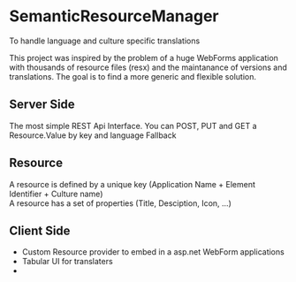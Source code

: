 # SemanticResourceManager

To handle language and culture specific translations

This project was inspired by the problem of a huge WebForms application with thousands of resource files (resx) and the maintanance of versions and translations. The goal is to find a more generic and flexible solution.

## Server Side

The most simple REST Api Interface. 
You can POST, PUT and GET a Resource.Value by key and language
Fallback

## Resource

A resource is defined by a unique key (Application Name + Element Identifier + Culture name)  
A resource has a set of properties (Title, Desciption, Icon, ...)

## Client Side
- Custom Resource provider to embed in a asp.net WebForm applications
- Tabular UI for translaters
- 

